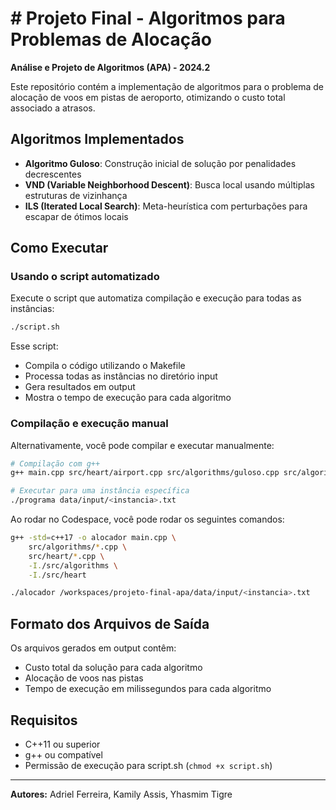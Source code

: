 # # Projeto Final - Algoritmos para Problemas de Alocação

**Análise e Projeto de Algoritmos (APA) - 2024.2**

Este repositório contém a implementação de algoritmos para o problema de alocação de voos em pistas de aeroporto, otimizando o custo total associado a atrasos.

## Algoritmos Implementados

- **Algoritmo Guloso**: Construção inicial de solução por penalidades decrescentes
- **VND (Variable Neighborhood Descent)**: Busca local usando múltiplas estruturas de vizinhança
- **ILS (Iterated Local Search)**: Meta-heurística com perturbações para escapar de ótimos locais

## Como Executar

### Usando o script automatizado

Execute o script que automatiza compilação e execução para todas as instâncias:

```bash
./script.sh
```

Esse script:
- Compila o código utilizando o Makefile
- Processa todas as instâncias no diretório input
- Gera resultados em output
- Mostra o tempo de execução para cada algoritmo

### Compilação e execução manual

Alternativamente, você pode compilar e executar manualmente:

```bash
# Compilação com g++
g++ main.cpp src/heart/airport.cpp src/algorithms/guloso.cpp src/algorithms/vnd.cpp src/algorithms/ils.cpp -Iinclude -o programa

# Executar para uma instância específica
./programa data/input/<instancia>.txt
```

Ao rodar no Codespace, você pode rodar os seguintes comandos:

```bash
g++ -std=c++17 -o alocador main.cpp \
    src/algorithms/*.cpp \
    src/heart/*.cpp \
    -I./src/algorithms \
    -I./src/heart
```

```bash
./alocador /workspaces/projeto-final-apa/data/input/<instancia>.txt
```

## Formato dos Arquivos de Saída

Os arquivos gerados em output contêm:
- Custo total da solução para cada algoritmo
- Alocação de voos nas pistas
- Tempo de execução em milissegundos para cada algoritmo

## Requisitos

- C++11 ou superior
- g++ ou compatível
- Permissão de execução para script.sh (`chmod +x script.sh`)






---

**Autores:** Adriel Ferreira, Kamily Assis, Yhasmim Tigre

